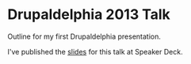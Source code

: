Drupaldelphia 2013 Talk
=======================

Outline for my first Drupaldelphia presentation.

I've published the [slides](https://speakerdeck.com/dkinzer/setting-up-a-travis-continuous-integration-environment-for-your-drupal-module) for this talk at Speaker Deck.
